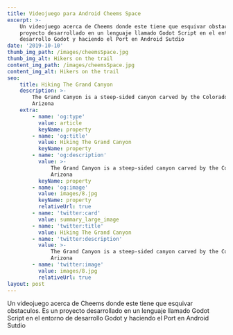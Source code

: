 ```yaml
---
title: Videojuego para Android Cheems Space
excerpt: >-
    Un videojuego acerca de Cheems donde este tiene que esquivar obstaculos. Es un
    proyecto desarrollado en un lenguaje llamado Godot Script en el entorno de
    desarrollo Godot y haciendo el Port en Android Sutdio
date: '2019-10-10'
thumb_img_path: /images/cheemsSpace.jpg
thumb_img_alt: Hikers on the trail
content_img_path: /images/cheemsSpace.jpg
content_img_alt: Hikers on the trail
seo:
    title: Hiking The Grand Canyon
    description: >-
        The Grand Canyon is a steep-sided canyon carved by the Colorado River in
        Arizona
    extra:
        - name: 'og:type'
          value: article
          keyName: property
        - name: 'og:title'
          value: Hiking The Grand Canyon
          keyName: property
        - name: 'og:description'
          value: >-
              The Grand Canyon is a steep-sided canyon carved by the Colorado River in
              Arizona
          keyName: property
        - name: 'og:image'
          value: images/8.jpg
          keyName: property
          relativeUrl: true
        - name: 'twitter:card'
          value: summary_large_image
        - name: 'twitter:title'
          value: Hiking The Grand Canyon
        - name: 'twitter:description'
          value: >-
              The Grand Canyon is a steep-sided canyon carved by the Colorado River in
              Arizona
        - name: 'twitter:image'
          value: images/8.jpg
          relativeUrl: true
layout: post
---
```


Un videojuego acerca de Cheems donde este tiene que esquivar obstaculos. Es un proyecto desarrollado en un lenguaje llamado Godot Script en el entorno de desarrollo Godot y haciendo el Port en Android Sutdio
